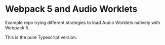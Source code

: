 # Webpack 5 and Audio Worklets

Example repo trying different strategies to load Audio Worklets
natively with Webpack 5.

This is the pure Typescript version.
